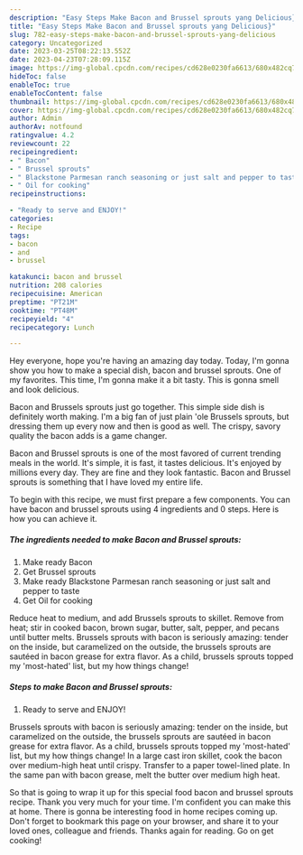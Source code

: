 ```yaml
---
description: "Easy Steps Make Bacon and Brussel sprouts yang Delicious}"
title: "Easy Steps Make Bacon and Brussel sprouts yang Delicious}"
slug: 782-easy-steps-make-bacon-and-brussel-sprouts-yang-delicious
category: Uncategorized
date: 2023-03-25T08:22:13.552Z
date: 2023-04-23T07:28:09.115Z
image: https://img-global.cpcdn.com/recipes/cd628e0230fa6613/680x482cq70/bacon-and-brussel-sprouts-recipe-main-photo.jpg
hideToc: false
enableToc: true
enableTocContent: false
thumbnail: https://img-global.cpcdn.com/recipes/cd628e0230fa6613/680x482cq70/bacon-and-brussel-sprouts-recipe-main-photo.jpg
cover: https://img-global.cpcdn.com/recipes/cd628e0230fa6613/680x482cq70/bacon-and-brussel-sprouts-recipe-main-photo.jpg
author: Admin
authorAv: notfound
ratingvalue: 4.2
reviewcount: 22
recipeingredient:
- " Bacon"
- " Brussel sprouts"
- " Blackstone Parmesan ranch seasoning or just salt and pepper to taste"
- " Oil for cooking"
recipeinstructions:

- "Ready to serve and ENJOY!"
categories:
- Recipe
tags:
- bacon
- and
- brussel

katakunci: bacon and brussel 
nutrition: 208 calories
recipecuisine: American
preptime: "PT21M"
cooktime: "PT48M"
recipeyield: "4"
recipecategory: Lunch

---
```



Hey everyone, hope you're having an amazing day today. Today, I'm gonna show you how to make a special dish, bacon and brussel sprouts. One of my favorites. This time, I'm gonna make it a bit tasty. This is gonna smell and look delicious.

Bacon and Brussels sprouts just go together. This simple side dish is definitely worth making. I&#39;m a big fan of just plain &#39;ole Brussels sprouts, but dressing them up every now and then is good as well. The crispy, savory quality the bacon adds is a game changer.

Bacon and Brussel sprouts is one of the most favored of current trending meals in the world. It's simple, it is fast, it tastes delicious. It's enjoyed by millions every day. They are fine and they look fantastic. Bacon and Brussel sprouts is something that I have loved my entire life.


To begin with this recipe, we must first prepare a few components. You can have bacon and brussel sprouts using 4 ingredients and 0 steps. Here is how you can achieve it.

<!--inarticleads1-->

##### The ingredients needed to make Bacon and Brussel sprouts:

1. Make ready  Bacon
1. Get  Brussel sprouts
1. Make ready  Blackstone Parmesan ranch seasoning or just salt and pepper to taste
1. Get  Oil for cooking


Reduce heat to medium, and add Brussels sprouts to skillet. Remove from heat; stir in cooked bacon, brown sugar, butter, salt, pepper, and pecans until butter melts. Brussels sprouts with bacon is seriously amazing: tender on the inside, but caramelized on the outside, the brussels sprouts are sautéed in bacon grease for extra flavor. As a child, brussels sprouts topped my &#39;most-hated&#39; list, but my how things change! 

<!--inarticleads2-->

##### Steps to make Bacon and Brussel sprouts:


1. Ready to serve and ENJOY!

Brussels sprouts with bacon is seriously amazing: tender on the inside, but caramelized on the outside, the brussels sprouts are sautéed in bacon grease for extra flavor. As a child, brussels sprouts topped my &#39;most-hated&#39; list, but my how things change! In a large cast iron skillet, cook the bacon over medium-high heat until crispy. Transfer to a paper towel-lined plate. In the same pan with bacon grease, melt the butter over medium high heat. 

So that is going to wrap it up for this special food bacon and brussel sprouts recipe. Thank you very much for your time. I'm confident you can make this at home. There is gonna be interesting food in home recipes coming up. Don't forget to bookmark this page on your browser, and share it to your loved ones, colleague and friends. Thanks again for reading. Go on get cooking!
